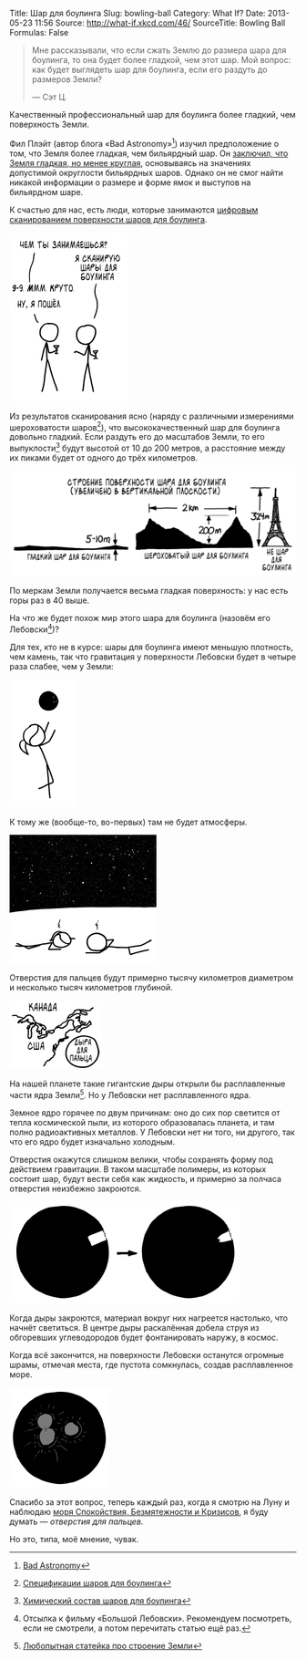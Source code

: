 Title: Шар для боулинга
Slug: bowling-ball
Category: What If?
Date: 2013-05-23 11:56
Source: http://what-if.xkcd.com/46/
SourceTitle: Bowling Ball
Formulas: False

> Мне рассказывали, что если сжать Землю до размера шара для боулинга, то она будет более гладкой, чем этот шар. Мой вопрос: как будет выглядеть шар для боулинга, если его раздуть до размеров Земли?
>
> — Сэт Ц.

Качественный профессиональный шар для боулинга более гладкий, чем поверхность Земли.

Фил Плэйт (автор блога «Bad Astronomy»[^1]) изучил предположение о том, что Земля более гладкая, чем бильярдный шар. Он [заключил, что Земля гладкая, но менее круглая](http://blogs.discovermagazine.com/badastronomy/2008/09/08/ten-things-you-dont-know-about-the-earth/#.UZrBpmRAC9a), основываясь на значениях допустимой округлости бильярдных шаров. Однако он не смог найти никакой информации о размере и форме ямок и выступов на бильярдном шаре.

К счастью для нас, есть люди, которые занимаются [цифровым сканированием поверхности шаров для боулинга](http://www.youtube.com/watch?v=r5V3rFdAIMY).

![](/uploads/046-bowling-ball/bowling_scan_ru.png "Я делаю цифровые сканы шаров для боулинга и у меня есть избирательное право.")

Из результатов сканирования ясно (наряду с различными измерениями шероховатости шаров[^2]), что высококачественный шар для боулинга довольно гладкий. Если раздуть его до масштабов Земли, то его выпуклости[^3] будут высотой от 10 до 200 метров, а расстояние между их пиками будет от одного до трёх километров.

![](/uploads/046-bowling-ball/bowling_texture_ru.png "Если бы вы скатывали шар для боулинга с одного из этих холмов, это была бы хорошая самоотсылка.")

По меркам Земли получается весьма гладкая поверхность: у нас есть горы раз в 40 выше.

На что же будет похож мир этого шара для боулинга (назовём его Лебовски[^4])?

Для тех, кто не в курсе: шары для боулинга имеют меньшую плотность, чем камень, так что гравитация у поверхности Лебовски будет в четыре раза слабее, чем у Земли:

![](/uploads/046-bowling-ball/bowling_throw.png "может быть, вам удастся сделать это на земле. я пробовать не хочу.")

К тому же (вообще-то, во-первых) там не будет атмосферы.

![](/uploads/046-bowling-ball/bowling_dead.png "ты вне своей стихии.")

Отверстия для пальцев будут примерно тысячу километров диаметром и несколько тысяч километров глубиной.

![](/uploads/046-bowling-ball/bowling_holes_ru.png "дыра в мире.")

На нашей планете такие гигантские дыры открыли бы расплавленные части ядра Земли[^5]. Но у Лебовски нет расплавленного ядра.

Земное ядро горячее по двум причинам: оно до сих пор светится от тепла космической пыли, из которого образовалась планета, и там полно радиоактивных металлов. У Лебовски нет ни того, ни другого, так что его ядро будет изначально холодным.

Отверстия окажутся слишком велики, чтобы сохранять форму под действием гравитации. В таком масштабе полимеры, из которых состоит шар, будут вести себя как жидкость, и примерно за полчаса отверстия неизбежно закроются.

![](/uploads/046-bowling-ball/bowling_holes_collapse.png "это уже больше не стандартный шар для игры, даже если иметь очень богатое воображение.")

Когда дыры закроются, материал вокруг них нагреется настолько, что начнёт светиться. В центре дыры раскалённая добела струя из обгоревших углеводородов будет фонтанировать наружу, в космос.

Когда всё закончится, на поверхности Лебовски останутся огромные шрамы, отмечая места, где пустота сомкнулась, создав расплавленное море.

![](/uploads/046-bowling-ball/bowling_craters.png "искажённый Лебовски")

Спасибо за этот вопрос, теперь каждый раз, когда я смотрю на Луну и наблюдаю [моря Спокойствия, Безмятежности и Кризисов](http://en.wikipedia.org/wiki/File:Moon_names.svg), я буду думать — _отверстия для пальцев_.

Но это, типа, моё мнение, чувак.

[^1]: [Bad Astronomy](http://www.slate.com/blogs/bad_astronomy.html)
[^2]: [Спецификации шаров для боулинга](http://classic.bowl.com/news/specsandcerts/index.jsp)
[^3]: [Химический состав шаров для боулинга](http://www.itbca.bowlingknowledge.info/index.php/winter-2013/85-bowling-ball-shell-chemistry-101)
[^4]: Отсылка к фильму «Большой Лебовски». Рекомендуем посмотреть, если не смотрели, а потом перечитать статью ещё раз.
[^5]: [Любопытная статейка про строение Земли](http://michaelgr.com/2008/11/28/be-thankful-for-the-earths-molten-interior/)
